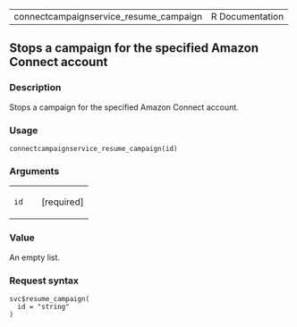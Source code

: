 <table style="width: 100%;">
<tbody>
<tr class="odd">
<td>connectcampaignservice_resume_campaign</td>
<td style="text-align: right;">R Documentation</td>
</tr>
</tbody>
</table>

## Stops a campaign for the specified Amazon Connect account

### Description

Stops a campaign for the specified Amazon Connect account.

### Usage

    connectcampaignservice_resume_campaign(id)

### Arguments

<table>
<colgroup>
<col style="width: 35%" />
<col style="width: 65%" />
</colgroup>
<tbody>
<tr class="odd">
<td><code
id="connectcampaignservice_resume_campaign_:_id">id</code></td>
<td><p>[required]</p></td>
</tr>
</tbody>
</table>

### Value

An empty list.

### Request syntax

    svc$resume_campaign(
      id = "string"
    )
